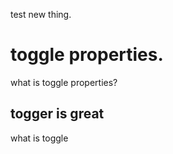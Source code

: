 test new thing.

# toggle properties.

what is toggle properties?

## togger is great

what is toggle